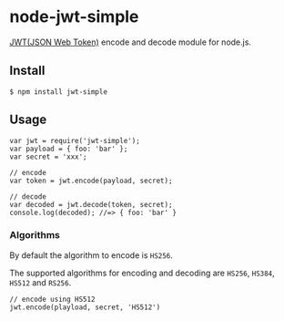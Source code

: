 # node-jwt-simple

[JWT(JSON Web Token)](http://self-issued.info/docs/draft-jones-json-web-token.html) encode and decode module for node.js.

## Install

    $ npm install jwt-simple

## Usage

    var jwt = require('jwt-simple');
    var payload = { foo: 'bar' };
    var secret = 'xxx';

    // encode
    var token = jwt.encode(payload, secret);

    // decode
    var decoded = jwt.decode(token, secret);
    console.log(decoded); //=> { foo: 'bar' }

### Algorithms

By default the algorithm to encode is `HS256`.

The supported algorithms for encoding and decoding are `HS256`, `HS384`, `HS512` and `RS256`.

    // encode using HS512
    jwt.encode(playload, secret, 'HS512')
